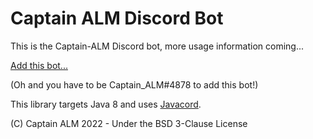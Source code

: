 # Captain ALM Discord Bot

This is the Captain-ALM Discord bot, more usage information coming...

[Add this bot...](https://discordapp.com/oauth2/authorize?client_id=707889180935454720&scope=bot)

(Oh and you have to be Captain_ALM#4878 to add this bot!)

This library targets Java 8 and uses [Javacord](https://github.com/Javacord/Javacord).

(C) Captain ALM 2022 - Under the BSD 3-Clause License
